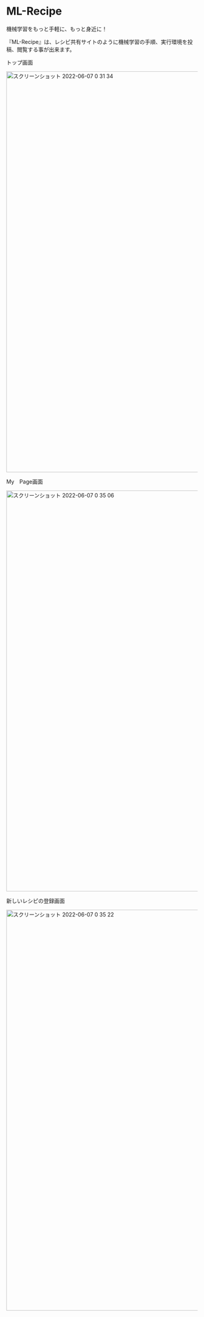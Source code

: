 # ML-Recipe
機械学習をもっと手軽に、もっと身近に！


『ML-Recipe』は、レシピ共有サイトのように機械学習の手順、実行環境を投稿、閲覧する事が出来ます。

トップ画面

<img width="1052" alt="スクリーンショット 2022-06-07 0 31 34" src="https://user-images.githubusercontent.com/33394165/172193591-474fa697-b9e0-4dab-be56-f8c35a89e284.png">

My　Page画面

<img width="1052" alt="スクリーンショット 2022-06-07 0 35 06" src="https://user-images.githubusercontent.com/33394165/172194462-05d89c86-9cc9-4cb9-9fee-66ce2490e543.png">

新しいレシピの登録画面

<img width="1052" alt="スクリーンショット 2022-06-07 0 35 22" src="https://user-images.githubusercontent.com/33394165/172194550-e9f16dae-aa37-43d5-8b51-9e959d0ea1ee.png">


